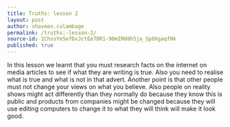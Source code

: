 ```yaml
---
title: Truths: lesson 2
layout: post
author: shaveen.colambage
permalink: /truths:-lesson-2/
source-id: 1ChssYe5efDxJctEe7DR1-90mIMd8h5ja_Sp8hgaqfNk
published: true
---
```

In this lesson we learnt that you must research facts on the internet on media articles to see if what they are writing is true. Also you need to realise what is true and what is not in that advert. Another point is that other people must not change your views on what you believe. Also people on reality shows might act differently than they normally do because they know this is public and products from companies might be changed because they will use editing computers to change it to what they will think will make it look good.

